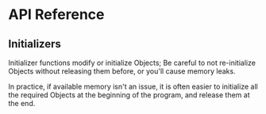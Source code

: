 # API Reference

## Initializers

Initializer functions modify or initialize Objects; Be careful to not re-initialize Objects without releasing them before, or you'll cause memory leaks.

In practice, if available memory isn't an issue, it is often easier to initialize all the required Objects at the beginning of the program, and release them at the end.

``` doxygenfunction:: vtInitializeBlank
```
